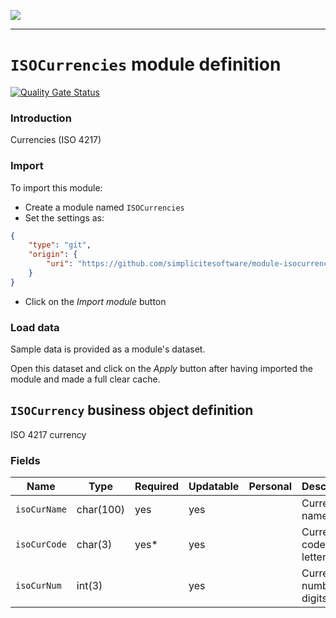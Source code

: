 <!--
 ___ _            _ _    _ _    __
/ __(_)_ __  _ __| (_)__(_) |_ /_/
\__ \ | '  \| '_ \ | / _| |  _/ -_)
|___/_|_|_|_| .__/_|_\__|_|\__\___|
            |_| 
-->
![](https://docs.simplicite.io//logos/logo250.png)
* * *

`ISOCurrencies` module definition
=================================

[![Quality Gate Status](https://sonarcloud.io/api/project_badges/measure?project=simplicite-modules-ISOCurrencies&metric=alert_status)](https://sonarcloud.io/dashboard?id=simplicite-modules-ISOCurrencies)

### Introduction

Currencies (ISO 4217)

### Import

To import this module:

- Create a module named `ISOCurrencies`
- Set the settings as:

```json
{
	"type": "git",
	"origin": {
		"uri": "https://github.com/simplicitesoftware/module-isocurrencies.git"
	}
}
```

- Click on the _Import module_ button

### Load data

Sample data is provided as a module's dataset.

Open this dataset and click on the _Apply_ button after having imported the module and made a full clear cache.

`ISOCurrency` business object definition
----------------------------------------

ISO 4217 currency

### Fields

| Name                                                         | Type                                     | Required | Updatable | Personal | Description                                                                      |
|--------------------------------------------------------------|------------------------------------------|----------|-----------|----------|----------------------------------------------------------------------------------|
| `isoCurName`                                                 | char(100)                                | yes      | yes       |          | Currency name                                                                    |
| `isoCurCode`                                                 | char(3)                                  | yes*     | yes       |          | Currency code (3 letters)                                                        |
| `isoCurNum`                                                  | int(3)                                   |          | yes       |          | Currency number (3 digits)                                                       |

